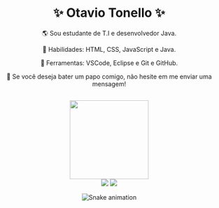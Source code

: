 
<div align="center">

  <h1> ✨ Otavio Tonello ✨ </h1>
  
🌎 Sou estudante de T.I e desenvolvedor Java.

🦄 Habilidades: HTML, CSS, JavaScript e Java.

💼 Ferramentas: VSCode, Eclipse e Git e GitHub.

💌 Se você deseja bater um papo comigo, não hesite em me enviar uma mensagem!
  
 ##
  <div>
   <img height = "180em" src = "https://github-readme-stats.vercel.app/api?username=otaviotonello&show_icons=true&theme=dark&include_all_commits=true&count_private=true"/>
</div>
  
<div>
  <a href = "mailto:otaviotonello0102@gmail.com"><img src="https://img.shields.io/badge/-Gmail-%23333?style=for-the-badge&logo=gmail&logoColor=white" target="_blank"></a>
  <a href="https://www.linkedin.com/in/otavio-tonello/" target="_blank"><img src="https://img.shields.io/badge/-LinkedIn-%230077B5?style=for-the-badge&logo=linkedin&logoColor=white" target="_blank"></a> 

   
 ![Snake animation](https://github.com/otaviotonello/otaviotonello/blob/output/github-contribution-grid-snake.svg)
  
</div>
  
